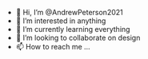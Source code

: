 - 👋 Hi, I’m @AndrewPeterson2021
- 👀 I’m interested in anything
- 🌱 I’m currently learning everything
- 💞️ I’m looking to collaborate on design
- 📫 How to reach me ...

<!---
AndrewPeterson2021/AndrewPeterson2021 is a ✨ special ✨ repository because its `README.md` (this file) appears on your GitHub profile.
You can click the Preview link to take a look at your changes.
--->
